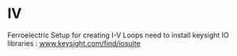 # IV
 Ferroelectric Setup for creating I-V Loops
 need to install keysight IO libraries : www.keysight.com/find/iosuite
 
